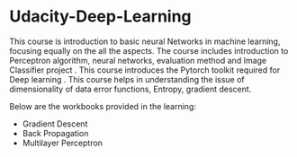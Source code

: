 # Udacity-Deep-Learning
This course is introduction to basic neural Networks in machine learning, focusing equally on the all the aspects. The course includes introduction to Perceptron algorithm, neural networks,  evaluation method and Image Classifier project . This course introduces the Pytorch  toolkit required for Deep learning . This course helps in understanding the issue of dimensionality of data error functions, Entropy, gradient descent. 

Below are the workbooks provided in the learning:
-  Gradient Descent
-  Back Propagation
-  Multilayer Perceptron
